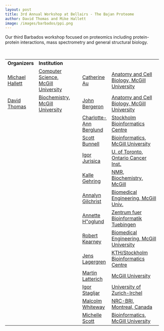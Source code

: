 ```yaml
---
layout: post
title: 3rd Annual Workshop at Bellairs - The Bajan Proteome
author: David Thomas and Mike Hallett
image: /images/barbados/ppi.png
---
```


Our third Barbados workshop focused on proteomics including protein-protein interactions, mass spectrometry and general structural biology.


<br>

<table class="t1" width="624" cellspacing="0" cellpadding="0">
<tbody>
<tr>
<td class="td1" valign="middle"><span class="p1"><strong>Organizers</strong></span></td>
<td class="td2" valign="middle"><span class="p1"><strong>Institution</strong></span></td>
</tr>
  <tr> 
    <td WIDTH="12%"><a href="mailto:hallett@mcb.mcgill.ca">Michael 
      Hallett</a></td>
    <td WIDTH="26%"><a href="http://www.mcb.mcgill.ca/~hallett">Computer 
      Science, McGill University</a></td>
    <td WIDTH="3%"></td>
   <td WIDTH="14%"><a href="mailto:catherine.au@mcgill.ca">Catherine 
      Au</a></td>
    <td WIDTH="45%"><a href="http://www.medicine.mcgill.ca/bergeron/">Anatomy 
      and Cell Biology, McGill University</a></td>
  </tr>
  
  <tr>
    <td width="12%"><a href="mailto:david.thomas@McGill.ca">David 
      Thomas</a></td>
    <td width="26%"><a href="http://www.mcgill.ca/biochemistry/department/faculty/thomas/">Biochemistry, 
      McGill University</a></td>
    <td WIDTH="3%"></td>
    <td WIDTH="14%"><a href="mailto:john.bergeron@mcgill.ca">John 
      Bergeron</a></td>
    <td WIDTH="45%"><a href="http://www.medicine.mcgill.ca/bergeron/">Anatomy 
      and Cell Biology, McGill University</a> </td>
  </tr>
   <tr> 
    <td WIDTH="12%"></td>
    <td WIDTH="26%"></td>
    <td WIDTH="3%"></td>
    <td WIDTH="14%"><a href="mailto:lottab@sbc.su.se">Charlotte-Ann Berglund</a></td>
    <td WIDTH="45%"><a href="http://www.sbc.su.se">Stockholm Bioinformatics Centre</a> </td>
  </tr>
 <tr> 
    <td WIDTH="12%"></td>
    <td WIDTH="26%"></td>
    <td WIDTH="3%"></td>
    <td WIDTH="14%"><a href="mailto:scottyb@mcb.mcgill.ca">Scott 
      Bunnell</a></td>
    <td WIDTH="45%"><a href="http://www.mcb.mcgill.ca">Bioinformatics, 
      McGill University</a> </td>
  </tr>

  <tr> 
    <td WIDTH="12%"></td>
    <td WIDTH="26%"></td>
    <td WIDTH="3%"></td>
    <td WIDTH="14%"><a href="http://www.cs.toronto.edu/%7Ejuris/">I</a><a href="mailto:ij@uhnres.utoronto.ca
">gor Jurisica</a></td>
    <td WIDTH="45%"><a href="http://www.cs.toronto.edu/~juris/">U. 
      of Toronto, Ontario Cancer Inst.</a> </td>
  </tr>

 
   <tr> 
    <td WIDTH="12%"></td>
    <td WIDTH="26%"></td>
    <td WIDTH="3%"></td>
    <td WIDTH="14%"><a href="Kalle.Gehring@mcgill.ca">Kalle 
      Gehring</a></td>
    <td WIDTH="45%"><a href="http://www.mcgnmr.ca/">NMR, 
      Biochemistry, McGill</a> 
      </td>
  </tr>
  <tr> 
    <td WIDTH="12%"></td>
    <td WIDTH="26%"></td>
    <td WIDTH="3%"></td>
    <td WIDTH="14%"><a href="agilchrist@bmed.mcgill.ca">Annalyn 
      Gilchrist</a></td>
    <td WIDTH="45%"><a href="http://www.bmed.mcgill.ca/research_areas.html#REK">Biomedical 
      Engineering, McGill Univ.</a></td>
  </tr>
  <tr> 
    <td WIDTH="12%"></td>
    <td WIDTH="26%"></td>
    <td WIDTH="3%"></td>
    <td WIDTH="14%"><a href="hoeglund@informatik.uni-tuebingen.de">Annette 
      H&quot;oglund</a></td>
    <td WIDTH="45%"><a href="www-bs.informatik.uni-tuebingen.de">Zentrum 
      fuer Bioinformatik Tuebingen</a></td>
  </tr>
 
  <tr> 
    <td WIDTH="12%"></td>
    <td WIDTH="26%"></td>
    <td WIDTH="3%"></td>
    <td WIDTH="14%"><a href="mailto:Robert.Kearney@McGill.ca">Robert 
      Kearney</a></td>
    <td WIDTH="45%"><a href="http://www.bmed.mcgill.ca/research_areas.html#REK">Biomedical 
      Engineering, McGill University</a> </td>
  </tr>
  <tr> 
    <td></td>
    <td></td>
    <td></td>
    <td><a href="mailto:jensl@nada.kth.se">Jens 
      Lagergren</a></td>
    <td><a href="http://www.nada.kth.se/%7Ejensl/">KTH/Stockholm 
      Bioinformatics Centre</a> 
      </td>
  </tr>
  <tr> 
    <td></td>
    <td></td>
    <td></td>
    <td><a href="mailto:Martin_Latterich@qm.salk.edu">Martin 
      Latterich</a></td>
    <td><a href="http://www.mcgill.ca">McGill 
      University</a> </td>
  </tr>
 
  
  <tr> 
    <td WIDTH="12%"></td>
    <td WIDTH="26%"></td>
    <td WIDTH="3%"></td>
    <td WIDTH="14%"><a href="stagljar@vetbio.uniz.ch">Igor 
      Stagljar</a></td>
    <td WIDTH="45%"><a href="http://www.unizh.ch/vetbio">University 
      of Zurich-Irchel</a> </td>
  </tr>
 
  <tr> 
    <td WIDTH="12%"></td>
    <td WIDTH="26%"></td>
    <td WIDTH="3%"></td>
    <td WIDTH="14%"><a href="mailto:malcolm.whiteway@nrc.ca">Malcolm 
      Whiteway</a></td>
    <td WIDTH="45%"><a href="http://cbr-rbc.nrc-cnrc.gc.ca/thomaslab/">NRC-BRI, 
      Montreal, Canada</a> 
      </td>
  </tr>
     <tr> 
    <td WIDTH="12%">&nbsp;</td>
    <td WIDTH="26%">&nbsp;</td>
    <td WIDTH="3%">&nbsp;</td>
    <td WIDTH="14%"><a href="mailto:mscott6@po-box.mcgill.ca">Michelle 
      Scott</a></td>
    <td WIDTH="45%"><a href="http://www.mcb.mcgill.ca/~michelle">Bioinformatics, 
      McGill University</a> </td>
  </tr>
  </tbody>
</table>



